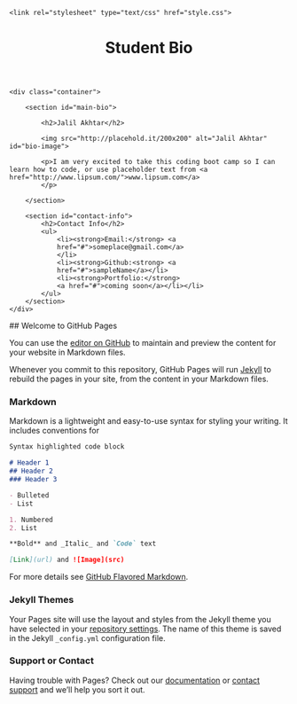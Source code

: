 <!DOCTYPE html>
<html>
<head>
	<title>CSS Stylesheets with Relative Paths</title>
	
	<link rel="stylesheet" type="text/css" href="style.css">
		 
</head>
<body>
	<header>
		<h1>Student Bio</h1>
	</header>
	
	<div class="container">
	
		<section id="main-bio">
		
			<h2>Jalil Akhtar</h2>

			<img src="http://placehold.it/200x200" alt="Jalil Akhtar" id="bio-image">

			<p>I am very excited to take this coding boot camp so I can learn how to code, or use placeholder text from <a href="http://www.lipsum.com/">www.lipsum.com</a>
			</p>

		</section>

		<section id="contact-info">
			<h2>Contact Info</h2>
			<ul>
				<li><strong>Email:</strong> <a 
				href="#">someplace@gmail.com</a>
				</li>
				<li><strong>Github:<strong> <a 
				href="#">sampleName</a></li>
				<li><strong>Portfolio:</strong>
				<a href="#">coming soon</a></li></li>
			</ul>
		</section>
	</div>

</body>
</html>
## Welcome to GitHub Pages

You can use the [editor on GitHub](https://github.com/jalilakhtar/jalilakhtar.github.io/edit/master/index.md) to maintain and preview the content for your website in Markdown files.

Whenever you commit to this repository, GitHub Pages will run [Jekyll](https://jekyllrb.com/) to rebuild the pages in your site, from the content in your Markdown files.

### Markdown

Markdown is a lightweight and easy-to-use syntax for styling your writing. It includes conventions for

```markdown
Syntax highlighted code block

# Header 1
## Header 2
### Header 3

- Bulleted
- List

1. Numbered
2. List

**Bold** and _Italic_ and `Code` text

[Link](url) and ![Image](src)
```

For more details see [GitHub Flavored Markdown](https://guides.github.com/features/mastering-markdown/).

### Jekyll Themes

Your Pages site will use the layout and styles from the Jekyll theme you have selected in your [repository settings](https://github.com/jalilakhtar/jalilakhtar.github.io/settings). The name of this theme is saved in the Jekyll `_config.yml` configuration file.

### Support or Contact

Having trouble with Pages? Check out our [documentation](https://help.github.com/categories/github-pages-basics/) or [contact support](https://github.com/contact) and we’ll help you sort it out.
